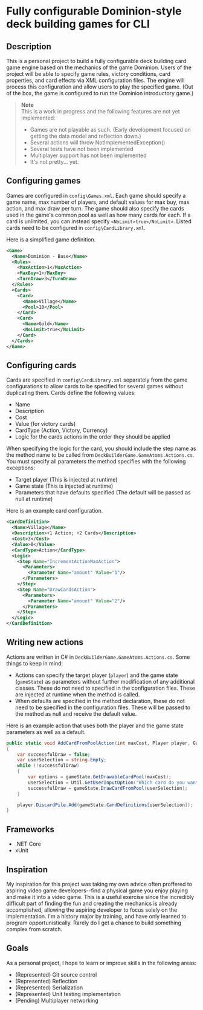 ﻿# Fully configurable Dominion-style deck building games for CLI
## Description
This is a personal project to build a fully configurable deck building card game engine based on the mechanics of the game Dominion. Users of the project will be able to specify game rules, victory conditions, card properties, and card effects via XML configuration files. The engine will process this configuration and allow users to play the specified game. (Out of the box, the game is configured to run the Dominion introductory game.)

> **Note**  
> This is a work in progress and the following features are not yet implemented:
> * Games are not playable as such. (Early development focused on getting the data model and reflection down.)
> * Several actions will throw NotImplementedException()
> * Several tests have not been implemented
> * Multiplayer support has not been implemented
> * It's not pretty... yet.

## Configuring games
Games are configured in `config\Games.xml`. Each game should specify a game name, max number of players, and default values for max buy, max action, and max draw per turn. The game should also specify the cards used in the game's common pool as well as how many cards for each. If a card is unlimited, you can instead specify `<NoLimit>true</NoLimit>`. Listed cards need to be configured in `config\CardLibrary.xml`.

Here is a simplified game definition.

```xml
<Game>
  <Name>Dominion - Base</Name>
  <Rules>
    <MaxAction>1</MaxAction>
    <MaxBuy>1</MaxBuy>
    <TurnDraw>3</TurnDraw>
  </Rules>
  <Cards>
    <Card>
      <Name>Village</Name>
      <Pool>10</Pool>
    </Card>
    <Card>
      <Name>Gold</Name>
      <NoLimit>true</NoLimit>
    </Card>
  </Cards>
</Game>
```

## Configuring cards
Cards are specified in `config\CardLibrary.xml` separately from the game configurations to allow cards to be specified for several games without duplicating them. Cards define the following values:
* Name
* Description
* Cost
* Value (for victory cards)
* CardType (Action, Victory, Currency)
* Logic for the cards actions in the order they should be applied

When specifying the logic for the card, you should include the step name as the method name to be called from `DeckBuilderGame.GameAtoms.Actions.cs`. You must specify all parameters the method specifies with the following exceptions:
* Target player (This is injected at runtime)
* Game state (This is injected at runtime)
* Parameters that have defaults specified (The default will be passed as null at runtime)

Here is an example card configuration.

```xml
<CardDefinition>
  <Name>Village</Name>
  <Description>+1 Action; +2 Cards</Description>
  <Cost>3</Cost>
  <Value>0</Value>
  <CardType>Action</CardType>
  <Logic>
    <Step Name="IncrementActionMaxAction">
      <Parameters>
        <Parameter Name="amount" Value="1"/>
      </Parameters>
    </Step>
    <Step Name="DrawCardsAction">
      <Parameters>
        <Parameter Name="amount" Value="2"/>
      </Parameters>
    </Step>
  </Logic>
</CardDefinition>
```

## Writing new actions
Actions are written in C# in `DeckBuilderGame.GameAtoms.Actions.cs`. Some things to keep in mind:
* Actions can specify the target player (`player`) and the game state (`gameState`) as parameters without further modification of any additional classes. These do not need to specified in the configuration files. These are injected at runtime when the method is called.
* When defaults are specified in the method declaration, these do not need to be specified in the configuration files. These will be passed to the method as null and receive the default value.

Here is an example action that uses both the player and the game state parameters as well as a default.
```csharp
public static void AddCardFromPoolAction(int maxCost, Player player, GameState gameState, CardTypecardType = CardType.Default)
{
	var successfulDraw = false;
	var userSelection = string.Empty;
	while (!successfulDraw)
	{
		var options = gameState.GetDrawableCardPool(maxCost);
		userSelection = Util.GetUserInputOption("Which card do you want to draw?", options.Select(o=>o.Name));
		successfulDraw = gameState.DrawCardFromPool(userSelection);
	}

	player.DiscardPile.Add(gameState.CardDefinitions[userSelection]);
}
```

## Frameworks
* .NET Core
* xUnit

## Inspiration
My inspiration for this project was taking my own advice often proffered to aspiring video game developers--find a physical game you enjoy playing and make it into a video game. This is a useful exercise since the incredibly difficult part of finding the fun and creating the mechanics is already accomplished, allowing the aspiring developer to focus solely on the implementation. I'm a history major by training, and have only learned to program opportunistically. Rarely do I get a chance to build something complex from scratch.

## Goals
As a personal project, I hope to learn or improve skills in the following areas:
* (Represented) Git source control
* (Represented) Reflection
* (Represented) Serialization
* (Represented) Unit testing implementation
* (Pending) Multiplayer networking
